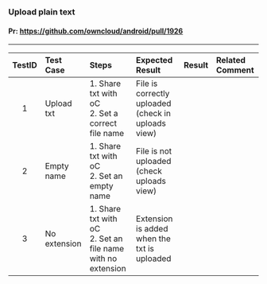 ###  Upload plain text 

#### Pr: https://github.com/owncloud/android/pull/1926 


---

 
| TestID | Test Case | Steps | Expected Result | Result | Related Comment |
| :----: | :-------- | :---- | :-------------- | :----: | :------ |
| 1 | Upload txt | 1. Share txt with oC<br>2. Set a correct file name| File is correctly uploaded (check in uploads view) |  |  |
| 2 | Empty name | 1. Share txt with oC<br>2. Set an empty name| File is not uploaded (check uploads view) |  |  |
| 3 | No extension | 1. Share txt with oC<br>2. Set an file name with no extension| Extension is added when the txt is uploaded |  |  |
